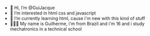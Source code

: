 - 👋 Hi, I’m @GuiJacque
- 👀 I’m interested in html css and javascript
- 🌱 I’m currently learning html, cause i'm new with this kind of stuff
- 🧑🏿‍🔧 My name is Guilherme, i'm from Brazil and i'm 16 and i study mechatronics in a technical school


<!---
GuiJacque/GuiJacque is a ✨ special ✨ repository because its `README.md` (this file) appears on your GitHub profile.
You can click the Preview link to take a look at your changes.
--->
